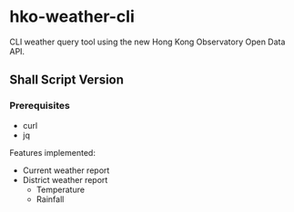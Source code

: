 # hko-weather-cli
CLI weather query tool using the new Hong Kong Observatory Open Data API.

## Shall Script Version
### Prerequisites
- curl
- jq

Features implemented:
- Current weather report
- District weather report
  - Temperature
  - Rainfall
